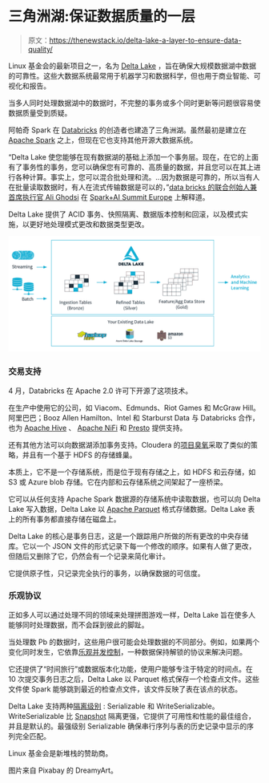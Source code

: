 # 三角洲湖:保证数据质量的一层

> 原文：<https://thenewstack.io/delta-lake-a-layer-to-ensure-data-quality/>

Linux 基金会的最新项目之一，名为 [Delta Lake](https://delta.io/) ，旨在确保大规模数据湖中数据的可靠性。这些大数据系统最常用于机器学习和数据科学，但也用于商业智能、可视化和报告。

当多人同时处理数据湖中的数据时，不完整的事务或多个同时更新等问题很容易使数据质量受到质疑。

阿帕奇 Spark 在 [Databricks](https://databricks.com/) 的创造者也建造了三角洲湖。虽然最初是建立在 [Apache Spark](https://spark.apache.org/) 之上，但现在它也支持其他开源大数据系统。

“Delta Lake 使您能够在现有数据湖的基础上添加一个事务层。现在，在它的上面有了事务性的事务，您可以确保您有可靠的、高质量的数据，并且您可以在其上进行各种计算。事实上，您可以混合批处理和流。…因为数据是可靠的，所以当有人在批量读取数据时，有人在流式传输数据是可以的，”[data bricks 的联合创始人兼首席执行官 Ali Ghodsi](https://databricks.com/speaker/ali-ghodsi) 在 [Spark+AI Summit Europe](https://www.youtube.com/watch?v=7t4lhzTWM5I) 上解释道。

Delta Lake 提供了 ACID 事务、快照隔离、数据版本控制和回滚，以及模式实施，以更好地处理模式更改和数据类型更改。

![](img/74d1aecda5ffcff8016d09e23ecbed28.png)

### 交易支持

4 月，Databricks 在 Apache 2.0 许可下开源了这项技术。

在生产中使用它的公司，如 Viacom、Edmunds、Riot Games 和 McGraw Hill。阿里巴巴；Booz Allen Hamilton、Intel 和 Starburst Data 与 Databricks 合作，也为 [Apache Hive](https://hive.apache.org/) 、 [Apache NiFi](https://thenewstack.io/apache-streaming-projects-exploratory-guide/) 和 [Presto](https://thenewstack.io/facebooks-presto-big-data-query-engine-moves-to-the-linux-foundation/) 提供支持。

还有其他方法可以向数据湖添加事务支持。Cloudera 的[项目臭氧](https://hadoop.apache.org/ozone/)采取了类似的策略，并且有一个基于 HDFS 的存储蜂巢。

本质上，它不是一个存储系统，而是位于现有存储之上，如 HDFS 和云存储，如 S3 或 Azure blob 存储。它在内部和云存储系统之间架起了一座桥梁。

它可以从任何支持 Apache Spark 数据源的存储系统中读取数据，也可以向 Delta Lake 写入数据，Delta Lake 以 [Apache Parquet](https://parquet.apache.org/) 格式存储数据。Delta Lake 表上的所有事务都直接存储在磁盘上。

Delta Lake 的核心是事务日志，这是一个跟踪用户所做的所有更改的中央存储库。它以一个 JSON 文件的形式记录下每一个修改的顺序。如果有人做了更改，但随后又删除了它，仍然会有一个记录来简化审计。

它提供原子性，只记录完全执行的事务，以确保数据的可信度。

### 乐观协议

正如多人可以通过处理不同的领域来处理拼图游戏一样，Delta Lake 旨在使多人能够同时处理数据，而不会踩到彼此的脚趾。

当处理数 Pb 的数据时，这些用户很可能会处理数据的不同部分。例如，如果两个变化同时发生，它依靠[乐观并发控制](https://en.wikipedia.org/wiki/Optimistic_concurrency_control)，一种数据保持解锁的协议来解决问题。

它还提供了“时间旅行”或数据版本化功能，使用户能够专注于特定的时间点。在 10 次提交事务日志之后，Delta Lake 以 Parquet 格式保存一个检查点文件。这些文件使 Spark 能够跳到最近的检查点文件，该文件反映了表在该点的状态。

Delta Lake 支持两种[隔离级别](https://docs.databricks.com/delta/optimizations/isolation-level.html) : Serializable 和 WriteSerializable。WriteSerializable 比 [Snapshot](https://en.wikipedia.org/wiki/Snapshot_isolation) 隔离更强，它提供了可用性和性能的最佳组合，并且是默认的。最强级别 Serializable 确保串行序列与表的历史记录中显示的序列完全匹配。

Linux 基金会是新堆栈的赞助商。

图片来自 Pixabay 的 DreamyArt。

<svg xmlns:xlink="http://www.w3.org/1999/xlink" viewBox="0 0 68 31" version="1.1"><title>Group</title> <desc>Created with Sketch.</desc></svg>